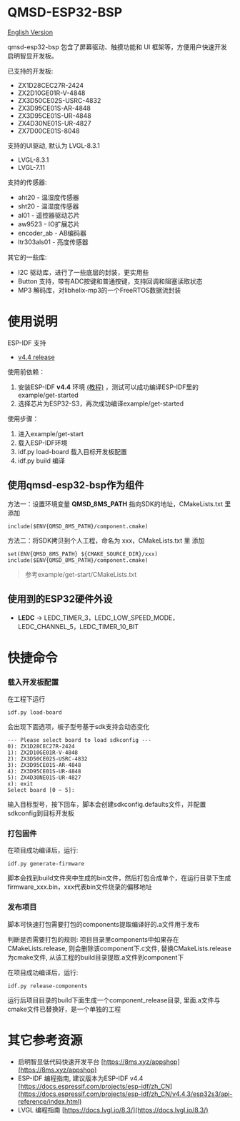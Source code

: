 

# QMSD-ESP32-BSP

  [English Version](./README.md)  

qmsd-esp32-bsp 包含了屏幕驱动、触摸功能和 UI 框架等，方便用户快速开发启明智显开发板。

已支持的开发板:

- ZX1D28CEC27R-2424
- ZX2D10GE01R-V-4848
- ZX3D50CE02S-USRC-4832
- ZX3D95CE01S-AR-4848
- ZX3D95CE01S-UR-4848
- ZX4D30NE01S-UR-4827
- ZX7D00CE01S-8048


支持的UI驱动, 默认为 LVGL-8.3.1

- LVGL-8.3.1
- LVGL-7.11


支持的传感器:

- aht20 - 温湿度传感器
- sht20 - 温湿度传感器
- al01 - 遥控器驱动芯片
- aw9523 - IO扩展芯片
- encoder_ab - AB编码器
- ltr303als01 - 亮度传感器


其它的一些库:

- I2C 驱动库，进行了一些底层的封装，更实用些
- Button 支持，带有ADC按键和普通按键，支持回调和阻塞读取状态
- MP3 解码库，对libhelix-mp3的一个FreeRTOS数据流封装


# 使用说明

ESP-IDF 支持

-   [v4.4 release](https://github.com/espressif/esp-idf/tree/release/v4.4)     


使用前依赖：

1. 安装ESP-IDF     **v4.4**    环境    [(教程)](https://docs.espressif.com/projects/esp-idf/zh_CN/release-v4.4/esp32s3/get-started/index.html)    ，测试可以成功编译ESP-IDF里的example/get-started
1. 选择芯片为ESP32-S3，再次成功编译example/get-started


使用步骤：

1. 进入example/get-start
1. 载入ESP-IDF环境
1. idf.py load-board 载入目标开发板配置
1. idf.py build 编译


## 使用qmsd-esp32-bsp作为组件

方法一：设置环境变量  **QMSD_8MS_PATH**  指向SDK的地址，CMakeLists.txt 里 添加

```
include($ENV{QMSD_8MS_PATH}/component.cmake)
```

方法二：将SDK拷贝到个人工程，命名为 xxx，CMakeLists.txt 里 添加

```
set(ENV{QMSD_8MS_PATH} ${CMAKE_SOURCE_DIR}/xxx)
include($ENV{QMSD_8MS_PATH}/component.cmake)
```

> 参考example/get-start/CMakeLists.txt

## 使用到的ESP32硬件外设

- **LEDC**     -> LEDC_TIMER_3，LEDC_LOW_SPEED_MODE，LEDC_CHANNEL_5，LEDC_TIMER_10_BIT


# 快捷命令

### 载入开发板配置

在工程下运行

```
idf.py load-board
```

会出现下面选项，板子型号基于sdk支持会动态变化

```
--- Please select board to load sdkconfig ---
0): ZX1D28CEC27R-2424
1): ZX2D10GE01R-V-4848
2): ZX3D50CE02S-USRC-4832
3): ZX3D95CE01S-AR-4848
4): ZX3D95CE01S-UR-4848
5): ZX4D30NE01S-UR-4827
x): exit
Select board [0 ~ 5]:
```

输入目标型号，按下回车，脚本会创建sdkconfig.defaults文件，并配置sdkconfig到目标开发板

### 打包固件

在项目成功编译后，运行:

```
idf.py generate-firmware
```

脚本会找到build文件夹中生成的bin文件，然后打包合成单个，在运行目录下生成 firmware_xxx.bin，xxx代表bin文件烧录的偏移地址

### 发布项目

脚本可快速打包需要打包的components提取编译好的.a文件用于发布

判断是否需要打包的规则: 项目目录里components中如果存在CMakeLists.release, 则会删除该component下.c文件, 替换CMakeLists.release为cmake文件, 从该工程的build目录提取.a文件到component下

在项目成功编译后，运行:

```
idf.py release-components
```

运行后项目目录的build下面生成一个component_release目录, 里面.a文件与cmake文件已替换好，是一个单独的工程

# 其它参考资源

- 启明智显低代码快速开发平台     [https://8ms.xyz/appshop](https://8ms.xyz/appshop)    
- ESP-IDF 编程指南, 建议版本为ESP-IDF v4.4     [https://docs.espressif.com/projects/esp-idf/zh_CN](https://docs.espressif.com/projects/esp-idf/zh_CN/v4.4.3/esp32s3/api-reference/index.html)   
- LVGL 编程指南     [https://docs.lvgl.io/8.3/](https://docs.lvgl.io/8.3/)        [ ](https://8ms.xyz/appshop)  


